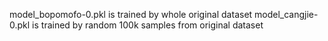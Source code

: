 model_bopomofo-0.pkl is trained by whole original dataset
model_cangjie-0.pkl is trained by random 100k samples from original dataset